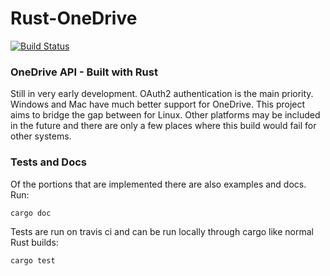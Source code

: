# Rust-OneDrive

[![Build Status](https://travis-ci.com/sreeise/rust-onedrive.svg?branch=master)](https://travis-ci.com/sreeise/rust-onedrive)

### OneDrive API - Built with Rust

Still in very early development. OAuth2 authentication is the main priority.
Windows and Mac have much better support for OneDrive. This project aims to
bridge the gap between for Linux. Other platforms may be included in
the future and there are only a few places where this build would fail
for other systems.

### Tests and Docs

Of the portions that are implemented there are also examples and docs. Run: 

    cargo doc

Tests are run on travis ci and can be run locally through cargo like normal Rust builds:

    cargo test
